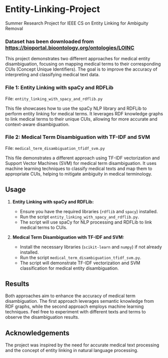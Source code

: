 # Entity-Linking-Project
Summer Research Project for IEEE CS on Entity Linking for Ambiguity Removal

### Dataset has been downloaded from https://bioportal.bioontology.org/ontologies/LOINC

This project demonstrates two different approaches for medical entity disambiguation, focusing on mapping medical terms to their corresponding CUIs (Concept Unique Identifiers). The goal is to improve the accuracy of interpreting and classifying medical text data.

### File 1: Entity Linking with spaCy and RDFLib
File: `entity_linking_with_spacy_and_rdflib.py`

This file showcases how to use the spaCy NLP library and RDFLib to perform entity linking for medical terms. It leverages RDF knowledge graphs to link medical terms to their unique CUIs, allowing for more accurate and context-aware disambiguation.

### File 2: Medical Term Disambiguation with TF-IDF and SVM
File: `medical_term_disambiguation_tfidf_svm.py`

This file demonstrates a different approach using TF-IDF vectorization and Support Vector Machines (SVM) for medical term disambiguation. It uses machine learning techniques to classify medical texts and map them to appropriate CUIs, helping to mitigate ambiguity in medical terminology.

## Usage
1. **Entity Linking with spaCy and RDFLib:**
   - Ensure you have the required libraries (`rdflib` and `spacy`) installed.
   - Run the script `entity_linking_with_spacy_and_rdflib.py`.
   - The script will use spaCy for NLP processing and RDFLib to link medical terms to CUIs.

2. **Medical Term Disambiguation with TF-IDF and SVM:**
   - Install the necessary libraries (`scikit-learn` and `numpy`) if not already installed.
   - Run the script `medical_term_disambiguation_tfidf_svm.py`.
   - The script will demonstrate TF-IDF vectorization and SVM classification for medical entity disambiguation.

## Results
Both approaches aim to enhance the accuracy of medical term disambiguation. The first approach leverages semantic knowledge from RDF graphs, while the second approach employs machine learning techniques. Feel free to experiment with different texts and terms to observe the disambiguation results.

## Acknowledgements
The project was inspired by the need for accurate medical text processing and the concept of entity linking in natural language processing.
